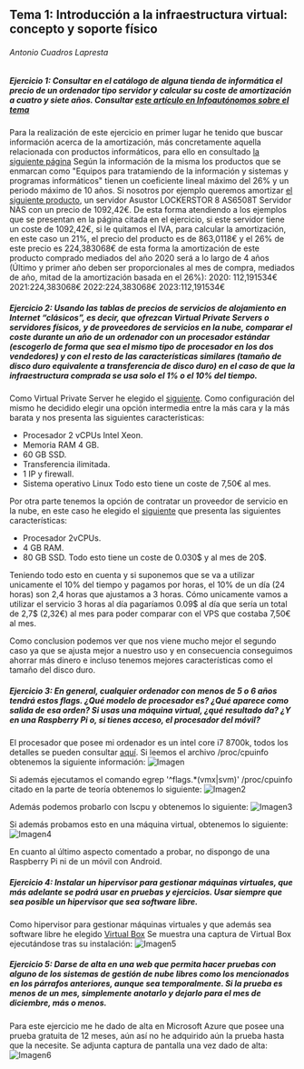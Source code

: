 ## Tema 1: Introducción a la infraestructura virtual: concepto y soporte físico
###### Antonio Cuadros Lapresta
##### Ejercicio 1: Consultar en el catálogo de alguna tienda de informática el precio de un ordenador tipo servidor y calcular su coste de amortización a cuatro y siete años. Consultar [este artículo en Infoautónomos sobre el tema](https://www.infoautonomos.com/consultas-a-la-comunidad/988/)
Para la realización de este ejercicio en primer lugar he tenido que buscar información acerca de la amortización, más concretamente aquella relacionada con productos informáticos, para ello en consultado [la siguiente página](https://www.infoautonomos.com/contabilidad/tablas-de-amortizacion-para-los-bienes-de-una-empresa/)
Según la información de la misma los productos que se enmarcan como "Equipos para tratamiendo de la información y sistemas y programas informáticos" tienen un coeficiente lineal máximo del 26% y un periodo máximo de 10 años.
Si nosotros por ejemplo queremos amortizar [el siguiente producto](https://www.pccomponentes.com/asustor-lockerstor-8-as6508t-servidor-nas), un servidor Asustor LOCKERSTOR 8 AS6508T Servidor NAS con un precio de 1092,42€.
De esta forma atendiendo a los ejemplos que se presentan en la página citada en el ejercicio, si este servidor tiene un coste de 1092,42€, si le quitamos el IVA, para calcular la amortización, en este caso un 21%, el precio del producto es de 863,0118€ y el 26% de este precio es 224,383068€ de esta forma la amortización de este producto comprado mediados del año 2020  será a lo largo de 4 años (Último y primer año deben ser proporcionales al mes de compra, mediados de año, mitad de la amortización basada en el 26%):
2020: 112,191534€
2021:224,383068€
2022:224,383068€
2023:112,191534€

##### Ejercicio 2: Usando las tablas de precios de servicios de alojamiento en Internet “clásicos”, es decir, que ofrezcan Virtual Private Servers o servidores físicos, y de proveedores de servicios en la nube, comparar el coste durante un año de un ordenador con un procesador estándar (escogerlo de forma que sea el mismo tipo de procesador en los dos vendedores) y con el resto de las características similares (tamaño de disco duro equivalente a transferencia de disco duro) en el caso de que la infraestructura comprada se usa solo el 1% o el 10% del tiempo.
Como Virtual Private Server he elegido el [siguiente](https://www.arsys.es/servidores/vps). Como configuración del mismo he decidido elegir una opción intermedia entre la más cara y la más barata y nos presenta las siguientes características:
- Procesador 2 vCPUs Intel Xeon.
- Memoria RAM 4 GB.
- 60 GB SSD.
- Transferencia ilimitada.
- 1 IP y firewall.
- Sistema operativo Linux
Todo esto tiene un coste de 7,50€ al mes.


Por otra parte tenemos la opción de contratar un proveedor de servicio en la nube, en este caso he elegido el [siguiente](https://www.digitalocean.com/pricing/#general-purpose-droplets) que presenta las siguientes características:
- Procesador 2vCPUs.
- 4 GB RAM.
- 80 GB SSD.
Todo esto tiene un coste de 0.030$ y al mes de 20$.

Teniendo todo esto en cuenta y si suponemos que se va a utilizar unicamente el 10% del tiempo y pagamos por horas, el 10% de un día (24 horas) son 2,4 horas que ajustamos a 3 horas. Cómo unicamente vamos a utilizar el servicio 3 horas al día pagaríamos 0.09$ al día que sería un total de 2,7$ (2,32€) al mes para poder comparar con el VPS que costaba 7,50€ al mes.


Como conclusion podemos ver que nos viene mucho mejor el segundo caso ya que se ajusta mejor a nuestro uso y en consecuencia conseguimos ahorrar más dinero e incluso tenemos mejores características como el tamaño del disco duro.

##### Ejercicio 3: En general, cualquier ordenador con menos de 5 o 6 años tendrá estos flags. ¿Qué modelo de procesador es? ¿Qué aparece como salida de esa orden? Si usas una máquina virtual, ¿qué resultado da? ¿Y en una Raspberry Pi o, si tienes acceso, el procesador del móvil?

El procesador que posee mi ordenador es un intel core i7 8700k, todos los detalles se pueden consultar [aquí](https://www.intel.es/content/www/es/es/products/processors/core/core-vpro/i7-8700k.html).
Si leemos el archivo /proc/cpuinfo obtenemos la siguiente información:
![Imagen](https://github.com/antoniocuadros/ejercicios-apuntes-IV/blob/master/Ejercicios/Tema%201%20Introduccion/Im%C3%A1genes/Ejercicio_3_1.PNG)

Si además ejecutamos el comando egrep '^flags.*(vmx|svm)' /proc/cpuinfo citado en la parte de teoría obtenemos lo siguiente:
![Imagen2](https://github.com/antoniocuadros/ejercicios-apuntes-IV/blob/master/Ejercicios/Tema%201%20Introduccion/Im%C3%A1genes/Ejercicio_3_2.PNG)

Además podemos probarlo con lscpu y obtenemos lo siguiente:
![Imagen3](https://github.com/antoniocuadros/ejercicios-apuntes-IV/blob/master/Ejercicios/Tema%201%20Introduccion/Im%C3%A1genes/Ejercicio_3_4.PNG)

Si además probamos esto en una máquina virtual, obtenemos lo siguiente:
![Imagen4](https://github.com/antoniocuadros/ejercicios-apuntes-IV/blob/master/Ejercicios/Tema%201%20Introduccion/Im%C3%A1genes/Ejercicio_3_3.PNG)

En cuanto al último aspecto comentado a probar, no dispongo de una Raspberry Pi ni de un móvil con Android.

##### Ejercicio 4: Instalar un hipervisor para gestionar máquinas virtuales, que más adelante se podrá usar en pruebas y ejercicios. Usar siempre que sea posible un hipervisor que sea software libre.
Como hipervisor para gestionar máquinas virtuales y que además sea software libre he elegido [Virtual Box](https://www.virtualbox.org/)
Se muestra una captura de Virtual Box ejecutándose tras su instalación:
![Imagen5](https://github.com/antoniocuadros/ejercicios-apuntes-IV/blob/master/Ejercicios/Tema%201%20Introduccion/Im%C3%A1genes/Ejercicio_3_5.PNG)

##### Ejercicio 5: Darse de alta en una web que permita hacer pruebas con alguno de los sistemas de gestión de nube libres como los mencionados en los párrafos anteriores, aunque sea temporalmente. Si la prueba es menos de un mes, simplemente anotarlo y dejarlo para el mes de diciembre, más o menos.

Para este ejercicio me he dado de alta en Microsoft Azure que posee una prueba gratuita de 12 meses, aún así no he adquirido aún la prueba hasta que la necesite. Se adjunta captura de pantalla una vez dado de alta:
![Imagen6](https://github.com/antoniocuadros/ejercicios-apuntes-IV/blob/master/Ejercicios/Tema%201%20Introduccion/Im%C3%A1genes/Ejercicio_5_1.PNG)